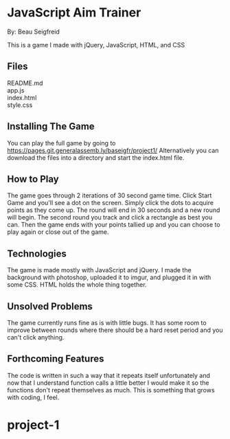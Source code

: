 # JavaScript Aim Trainer
By: Beau Seigfreid

This is a game I made with jQuery, JavaScript, HTML, and CSS


## Files
README.md  
app.js  
index.html  
style.css  


## Installing The Game

You can play the full game by going to https://pages.git.generalassemb.ly/baseigfr/project1/
Alternatively you can download the files into a directory and start the index.html file.

## How to Play

The game goes through 2 iterations of 30 second game time. Click Start Game and you'll see a dot on the screen.
Simply click the dots to acquire points as they come up. The round will end in 30 seconds and a new round will begin. The second round you track and click a rectangle as best you can. Then the game ends with your points tallied up and you can choose to play again or close out of the game. 

## Technologies

The game is made mostly with JavaScript and jQuery. I made the background with photoshop, uploaded it to imgur, and plugged it in with some CSS. HTML holds the whole thing together. 

## Unsolved Problems

The game currently runs fine as is with little bugs. It has some room to improve between rounds where there should be a hard reset period and you can't click anything. 

## Forthcoming Features

The code is written in such a way that it repeats itself unfortunately and now that I understand function calls a little better I would make it so the functions don't repeat themselves as much. This is something that grows with coding, I feel. 
# project-1
